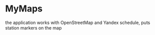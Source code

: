 # MyMaps
the application works with OpenStreetMap and Yandex schedule, puts station markers on the map
